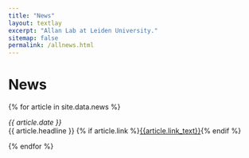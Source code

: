```yaml
---
title: "News"
layout: textlay
excerpt: "Allan Lab at Leiden University."
sitemap: false
permalink: /allnews.html
---
```


# News

{% for article in site.data.news %}
<p><em>{{ article.date }}</em><br>{{ article.headline }}
{% if article.link %}<a href="{{article.link}}">{{article.link_text}}</a>{% endif %}
</p>


{% endfor %}
